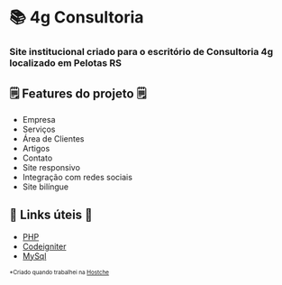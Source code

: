 # 📚 4g Consultoria

### Site institucional criado para o escritório de Consultoria 4g localizado em Pelotas RS

## 🗒️ Features do projeto 🗒️

- Empresa
- Serviços
- Área de Clientes
- Artigos
- Contato
- Site responsivo
- Integração com redes sociais
- Site bilíngue

## 💎 Links úteis 💎
- [PHP](https://www.php.net/)
- [Codeigniter](https://www.codeigniter.com/)
- [MySql](https://www.mysql.com/)


<small style="font-size: 10px">*Criado quando trabalhei na <a href="https://www.hostche.com.br/" target="_blank">Hostche</a></small>
